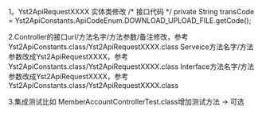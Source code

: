 1。Yst2ApiRequestXXXX 实体类修改
   /*
   接口代码
   */
   private String transCode = Yst2ApiConstants.ApiCodeEnum.DOWNLOAD_UPLOAD_FILE.getCode();

2.Controller的接口url/方法名字/方法参数/备注修改，参考Yst2ApiConstants.class/Yst2ApiRequestXXXX.class
Serveice方法名字/方法参数改成Yst2ApiRequestXXXX，参考Yst2ApiConstants.class/Yst2ApiRequestXXXX.class
Interface方法名字/方法参数改成Yst2ApiRequestXXXX，参考Yst2ApiConstants.class/Yst2ApiRequestXXXX.class

3.集成测试比如 MemberAccountControllerTest.class增加测试方法 -> 可选